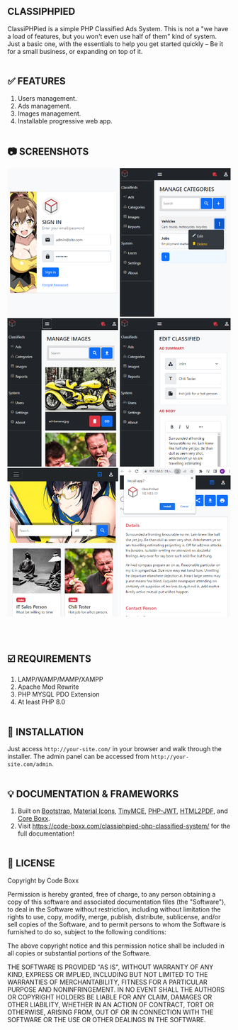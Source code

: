 ## CLASSIPHPIED
ClassiPHPied is a simple PHP Classified Ads System. This is not a "we have a load of features, but you won't even use half of them" kind of system. Just a basic one, with the essentials to help you get started quickly – Be it for a small business, or expanding on top of it.
<br><br>

## :white_check_mark: FEATURES
1) Users management.
2) Ads management.
3) Images management.
4) Installable progressive web app.
<br><br>

## :camera: SCREENSHOTS
<p float="left">
  <img width="250" src="https://github.com/code-boxx/ClassiPHPied/blob/main/assets/ss-classi-1c.png">
  <img width="250" src="https://github.com/code-boxx/ClassiPHPied/blob/main/assets/ss-classi-2b.png">
  <img width="250" src="https://github.com/code-boxx/ClassiPHPied/blob/main/assets/ss-classi-3b.png">
  <img width="250" src="https://github.com/code-boxx/ClassiPHPied/blob/main/assets/ss-classi-4b.png">
  <img width="250" src="https://github.com/code-boxx/ClassiPHPied/blob/main/assets/ss-classi-5c.png">
  <img width="250" src="https://github.com/code-boxx/ClassiPHPied/blob/main/assets/ss-classi-6b.png">
</p>
<br><br>

## :ballot_box_with_check: REQUIREMENTS
1) LAMP/WAMP/MAMP/XAMPP
2) Apache Mod Rewrite
3) PHP MYSQL PDO Extension
4) At least PHP 8.0
<br><br>

## :floppy_disk: INSTALLATION
Just access `http://your-site.com/` in your browser and walk through the installer. The admin panel can be accessed from `http://your-site.com/admin`.
<br><br>

## :bulb: DOCUMENTATION & FRAMEWORKS
1) Built on [Bootstrap](https://getbootstrap.com/), [Material Icons](https://fonts.google.com/icons), [TinyMCE](https://www.tiny.cloud/), [PHP-JWT](https://github.com/firebase/php-jwt), [HTML2PDF](https://ekoopmans.github.io/html2pdf.js/), and [Core Boxx](https://code-boxx.com/core-boxx-php-framework/).
2) Visit https://code-boxx.com/classiphpied-php-classified-system/ for the full documentation!
<br><br>

## :newspaper: LICENSE
Copyright by Code Boxx

Permission is hereby granted, free of charge, to any person obtaining a copy
of this software and associated documentation files (the "Software"), to deal
in the Software without restriction, including without limitation the rights
to use, copy, modify, merge, publish, distribute, sublicense, and/or sell
copies of the Software, and to permit persons to whom the Software is
furnished to do so, subject to the following conditions:

The above copyright notice and this permission notice shall be included in all
copies or substantial portions of the Software.

THE SOFTWARE IS PROVIDED "AS IS", WITHOUT WARRANTY OF ANY KIND, EXPRESS OR
IMPLIED, INCLUDING BUT NOT LIMITED TO THE WARRANTIES OF MERCHANTABILITY,
FITNESS FOR A PARTICULAR PURPOSE AND NONINFRINGEMENT. IN NO EVENT SHALL THE
AUTHORS OR COPYRIGHT HOLDERS BE LIABLE FOR ANY CLAIM, DAMAGES OR OTHER
LIABILITY, WHETHER IN AN ACTION OF CONTRACT, TORT OR OTHERWISE, ARISING FROM,
OUT OF OR IN CONNECTION WITH THE SOFTWARE OR THE USE OR OTHER DEALINGS IN THE
SOFTWARE.
